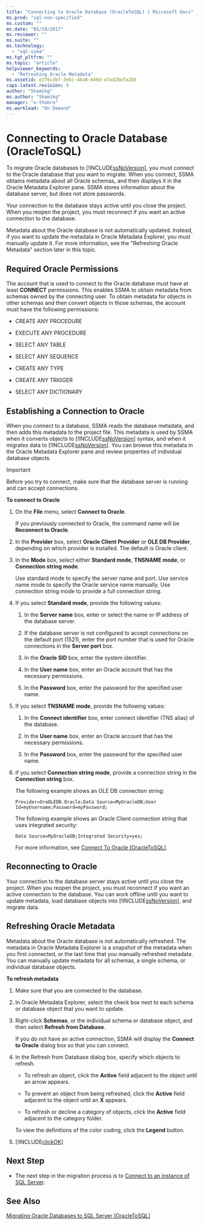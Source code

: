 ```yaml
---
title: "Connecting to Oracle Database (OracleToSQL) | Microsoft Docs"
ms.prod: "sql-non-specified"
ms.custom: ""
ms.date: "01/19/2017"
ms.reviewer: ""
ms.suite: ""
ms.technology: 
  - "sql-ssma"
ms.tgt_pltfrm: ""
ms.topic: "article"
helpviewer_keywords: 
  - "Refreshing Oracle Metadata"
ms.assetid: e276cdbf-3ebc-4ba8-b40d-a7a42befa2b6
caps.latest.revision: 9
author: "Shamikg"
ms.author: "Shamikg"
manager: "v-thobro"
ms.workload: "On Demand"
---
```

# Connecting to Oracle Database (OracleToSQL)
To migrate Oracle databases to [!INCLUDE[ssNoVersion](../../includes/ssnoversion_md.md)], you must connect to the Oracle database that you want to migrate. When you connect, SSMA obtains metadata about all Oracle schemas, and then displays it in the Oracle Metadata Explorer pane. SSMA stores information about the database server, but does not store passwords.  
  
Your connection to the database stays active until you close the project. When you reopen the project, you must reconnect if you want an active connection to the database.  
  
Metadata about the Oracle database is not automatically updated. Instead, if you want to update the metadata in Oracle Metadata Explorer, you must manually update it. For more information, see the "Refreshing Oracle Metadata" section later in this topic.  
  
## Required Oracle Permissions  
The account that is used to connect to the Oracle database must have at least **CONNECT** permissions. This enables SSMA to obtain metadata from schemas owned by the connecting user. To obtain metadata for objects in other schemas and then convert objects in those schemas, the account must have the following permissions:  
  
-   CREATE ANY PROCEDURE  
  
-   EXECUTE ANY PROCEDURE  
  
-   SELECT ANY TABLE  
  
-   SELECT ANY SEQUENCE  
  
-   CREATE ANY TYPE  
  
-   CREATE ANY TRIGGER  
  
-   SELECT ANY DICTIONARY  
  
## Establishing a Connection to Oracle  
When you connect to a database, SSMA reads the database metadata, and then adds this metadata to the project file. This metadata is used by SSMA when it converts objects to [!INCLUDE[ssNoVersion](../../includes/ssnoversion_md.md)] syntax, and when it migrates data to [!INCLUDE[ssNoVersion](../../includes/ssnoversion_md.md)]. You can browse this metadata in the Oracle Metadata Explorer pane and review properties of individual database objects.  
  
> [!IMPORTANT]  
> Before you try to connect, make sure that the database server is running and can accept connections.  
  
**To connect to Oracle**  
  
1.  On the **File** menu, select **Connect to Oracle**.  
  
    If you previously connected to Oracle, the command name will be **Reconnect to Oracle**.  
  
2.  In the **Provider** box, select **Oracle Client Provider** or **OLE DB Provider**, depending on which provider is installed. The default is Oracle client.  
  
3.  In the **Mode** box, select either **Standard mode**, **TNSNAME mode**, or **Connection string mode**.  
  
    Use standard mode to specify the server name and port. Use service name mode to specify the Oracle service name manually. Use connection string mode to provide a full connection string.  
  
4.  If you select **Standard mode**, provide the following values:  
  
    1.  In the **Server name** box, enter or select the name or IP address of the database server.  
  
    2.  If the database server is not configured to accept connections on the default port (1521), enter the port number that is used for Oracle connections in the **Server port** box.  
  
    3.  In the **Oracle SID** box, enter the system identifier.  
  
    4.  In the **User name** box, enter an Oracle account that has the necessary permissions.  
  
    5.  In the **Password** box, enter the password for the specified user name.  
  
5.  If you select **TNSNAME mode**, provide the following values:  
  
    1.  In the **Connect identifier** box, enter connect identifier (TNS alias) of the database.  
  
    2.  In the **User name** box, enter an Oracle account that has the necessary permissions.  
  
    3.  In the **Password** box, enter the password for the specified user name.  
  
6.  If you select **Connection string mode**, provide a connection string in the **Connection string** box.  
  
    The following example shows an OLE DB connection string:  
  
    `Provider=OraOLEDB.Oracle;Data Source=MyOracleDB;User Id=myUsername;Password=myPassword;`  
  
    The following example shows an Oracle Client connection string that uses integrated security:  
  
    `Data Source=MyOracleDB;Integrated Security=yes;`  
  
    For more information, see [Connect To Oracle &#40;OracleToSQL&#41;](../../ssma/oracle/connect-to-oracle-oracletosql.md).  
  
## Reconnecting to Oracle  
Your connection to the database server stays active until you close the project. When you reopen the project, you must reconnect if you want an active connection to the database. You can work offline until you want to update metadata, load database objects into [!INCLUDE[ssNoVersion](../../includes/ssnoversion_md.md)], and migrate data.  
  
## Refreshing Oracle Metadata  
Metadata about the Oracle database is not automatically refreshed. The metadata in Oracle Metadata Explorer is a snapshot of the metadata when you first connected, or the last time that you manually refreshed metadata. You can manually update metadata for all schemas, a single schema, or individual database objects.  
  
**To refresh metadata**  
  
1.  Make sure that you are connected to the database.  
  
2.  In Oracle Metadata Explorer, select the check box next to each schema or database object that you want to update.  
  
3.  Right-click **Schemas**, or the individual schema or database object, and then select **Refresh from Database**.  
  
    If you do not have an active connection, SSMA will display the **Connect to Oracle** dialog box so that you can connect.  
  
4.  In the Refresh from Database dialog box, specify which objects to refresh.  
  
    -   To refresh an object, click the **Active** field adjacent to the object until an arrow appears.  
  
    -   To prevent an object from being refreshed, click the **Active** field adjacent to the object until an **X** appears.  
  
    -   To refresh or decline a category of objects, click the **Active** field adjacent to the category folder.  
  
    To view the definitions of the color coding, click the **Legend** button.  
  
5.  [!INCLUDE[clickOK](../../includes/clickok_md.md)]  
  
## Next Step  
  
-   The next step in the migration process is to [Connect to an instance of SQL Server](http://msdn.microsoft.com/en-us/1b2a8059-1829-4904-a82f-9c06de1e245f).  
  
## See Also  
[Migrating Oracle Databases to SQL Server &#40;OracleToSQL&#41;](../../ssma/oracle/migrating-oracle-databases-to-sql-server-oracletosql.md)  
  
